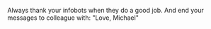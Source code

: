 Always thank your infobots when they do a good job.
And end your messages to colleague with: "Love, Michael"
